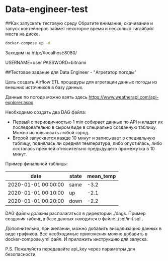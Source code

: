# Data-engineer-test
##Как запускать тестовую среду
Обратите внимание, скачивание и запуск контейнеров займет некоторое время и несколько гигайбайт места на диске. 
```sh
docker-compose up -d
```
Заходим на http://localhost:8080/

USERNAME=user
PASSWORD=bitnami

##Тестовое задание для Data Engineer - "Агрегатор погоды"

Цель создать Airflow ETL процедуры для агрегации данных погоды из внешних источников в базу данных.

Данные по погоде можно взять здесь https://www.weatherapi.com/api-explorer.aspx 

Необходимо создать два DAG файла:
- Первый с периодичностью 1 min собирает данные по API и кладет их последовательно в сыром виде в специально 
 созданную таблицу. Можно использовать любой город.
- Второй запускается кажде 10 минут и записывает в специальную таблицу, поднялась ли средняя температура, либо опустилась,
 либо оссталась прежней относительно предыдущего промежутка в 10 минут. 

Пример финальной таблицы:

| date                | state | mean_temp |
|---------------------|-------|-----------|
| 2020-01-01 00:00:00 | same  | -3.2      |
| 2020-01-01 00:10:00 | up    | -2.1      |
| 2020-01-01 00:20:00 | down  | -2.2      |

DAG файлы должны располагаться в директории ./dags. Пример создания таблиц в базе данных находится в файле 
 ./sql/init.sql .

Дополнительно, при желании, можно добавить визцализацию данных в виде графиков. Все необходимые 
 приложения можно добавить в docker-compose.yml файл. И приложить инструкцию для запуска.

P.S. Пожалуйста передавайте api_key через параметры для безопасности.
